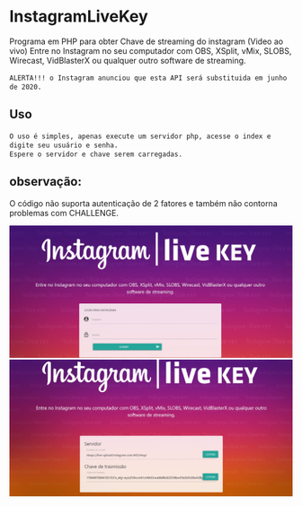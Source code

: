 # InstagramLiveKey
Programa em PHP para obter Chave de streaming do instagram (Video ao vivo)
Entre no Instagram no seu computador com OBS, XSplit, vMix, SLOBS, Wirecast, VidBlasterX ou qualquer outro software de streaming.

    ALERTA!!! o Instagram anunciou que esta API será substituida em junho de 2020. 

## Uso
    O uso é simples, apenas execute um servidor php, acesse o index e digite seu usuário e senha.
    Espere o servidor e chave serem carregadas.

## observação:
O código não suporta autenticação de 2 fatores e também não contorna problemas com CHALLENGE.

![](src/assets/images/login.jpg)
![](src/assets/images/key.jpg)
